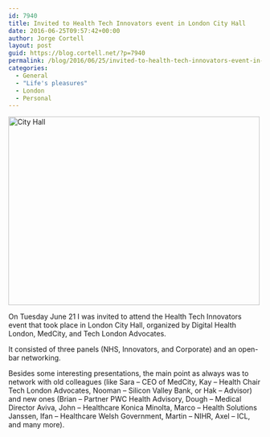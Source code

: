 ```yaml
---
id: 7940
title: Invited to Health Tech Innovators event in London City Hall
date: 2016-06-25T09:57:42+00:00
author: Jorge Cortell
layout: post
guid: https://blog.cortell.net/?p=7940
permalink: /blog/2016/06/25/invited-to-health-tech-innovators-event-in-london-city-hall/
categories:
  - General
  - "Life's pleasures"
  - London
  - Personal
---
```

<img class="aligncenter" src="https://c7.staticflickr.com/8/7691/27781938606_65518856fc.jpg" alt="City Hall" width="500" height="375" />
  
On Tuesday June 21 I was invited to attend the Health Tech Innovators event that took place in London City Hall, organized by Digital Health London, MedCity, and Tech London Advocates.

It consisted of three panels (NHS, Innovators, and Corporate) and an open-bar networking.

Besides some interesting presentations, the main point as always was to network with old colleagues (like Sara – CEO of MedCity, Kay – Health Chair Tech London Advocates, Nooman – Silicon Valley Bank, or Hak – Advisor) and new ones (Brian – Partner PWC Health Advisory, Dough – Medical Director Aviva, John – Healthcare Konica Minolta, Marco – Health Solutions Janssen, Ifan – Healthcare Welsh Government, Martin – NIHR, Axel – ICL, and many more).